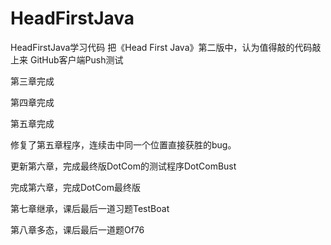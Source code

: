 # HeadFirstJava
HeadFirstJava学习代码
把《Head First Java》第二版中，认为值得敲的代码敲上来
GitHub客户端Push测试

第三章完成

第四章完成

第五章完成

修复了第五章程序，连续击中同一个位置直接获胜的bug。

更新第六章，完成最终版DotCom的测试程序DotComBust

完成第六章，完成DotCom最终版

第七章继承，课后最后一道习题TestBoat

第八章多态，课后最后一道题Of76
